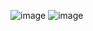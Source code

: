 ![image](https://github.com/maayanswisa/Friends/assets/120381527/f044f132-c360-4b30-a6a8-d6b357085daf)
![image](https://github.com/maayanswisa/Friends/assets/120381527/9b6da647-ba4e-4d7c-822b-a4b3a17a47c9)
